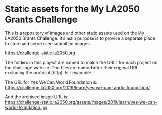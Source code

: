 # Static assets for the My LA2050 Grants Challenge

This is a repository of images and other static assets used on the My LA2050 Grants Challenge. It’s main purpose is to provide a separate place to store and serve user-submitted images.

https://challenge-static.la2050.org

The folders in this project are named to match the URLs for each project on the challenge website. The files are named after their original URL, excluding the protocol (http). For example:

The URL for Yes We Can World Foundation is:  
https://challenge.la2050.org/2019/learn/yes-we-can-world-foundation/

And the archived image URL is:  
https://challenge-static.la2050.org/assets/images/2019/learn/yes-we-can-world-foundation.jpg
